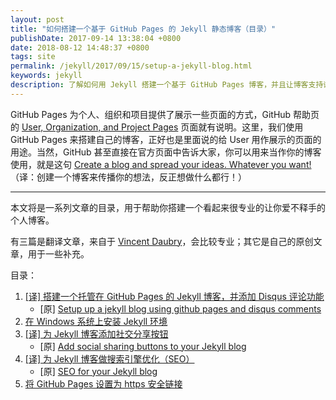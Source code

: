 ```yaml
---
layout: post
title: "如何搭建一个基于 GitHub Pages 的 Jekyll 静态博客（目录）"
publishDate: 2017-09-14 13:38:04 +0800
date: 2018-08-12 14:48:37 +0800
tags: site
permalink: /jekyll/2017/09/15/setup-a-jekyll-blog.html
keywords: jekyll
description: 了解如何用 Jekyll 搭建一个基于 GitHub Pages 博客，并且让博客支持评论和分享；了解如何优化搜索引擎对此博客内容的搜索（SEO）。
---
```


GitHub Pages 为个人、组织和项目提供了展示一些页面的方式，GitHub 帮助页的 [User, Organization, and Project Pages](https://help.github.com/articles/user-organization-and-project-pages/) 页面就有说明。这里，我们使用 GitHub Pages 来搭建自己的博客，正好也是里面说的给 User 用作展示的页面的用途。当然，GitHub 甚至直接在官方页面中告诉大家，你可以用来当作你的博客使用，就是这句 [Create a blog and spread your ideas. Whatever you want!](https://github.com/blog/272-github-pages)（译：创建一个博客来传播你的想法，反正想做什么都行！）

---

本文将是一系列文章的目录，用于帮助你搭建一个看起来很专业的让你爱不释手的个人博客。

有三篇是翻译文章，来自于 [Vincent Daubry](https://vdaubry.github.io)，会比较专业；其它是自己的原创文章，用于一些补充。

目录：
1. [[译] 搭建一个托管在 GitHub Pages 的 Jekyll 博客，并添加 Disqus 评论功能](./2017-09-14-setup-a-jekyll-blog-1.html)
   - [原] [Setup up a jekyll blog using github pages and disqus comments](https://vdaubry.github.io/2014/10/19/setup-a-jekyll-blog/)
1. [在 Windows 系统上安装 Jekyll 环境](2017-09-14-setup-a-jekyll-blog-on-windows.html)
1. [[译] 为 Jekyll 博客添加社交分享按钮](./2017-09-14-setup-a-jekyll-blog-2.html)
   - [原] [Add social sharing buttons to your Jekyll blog](https://vdaubry.github.io/2014/10/20/add-social-sharing-buttons-with-jekyll/) 
1. [[译] 为 Jekyll 博客做搜索引擎优化（SEO）](./2017-09-14-setup-a-jekyll-blog-3.html)
   - [原] [SEO for your Jekyll blog](https://vdaubry.github.io/2014/10/21/SEO-for-your-Jekyll-blog/)
1. [将 GitHub Pages 设置为 https 安全链接](./2017-09-17-force-https-for-github-pages.html)

